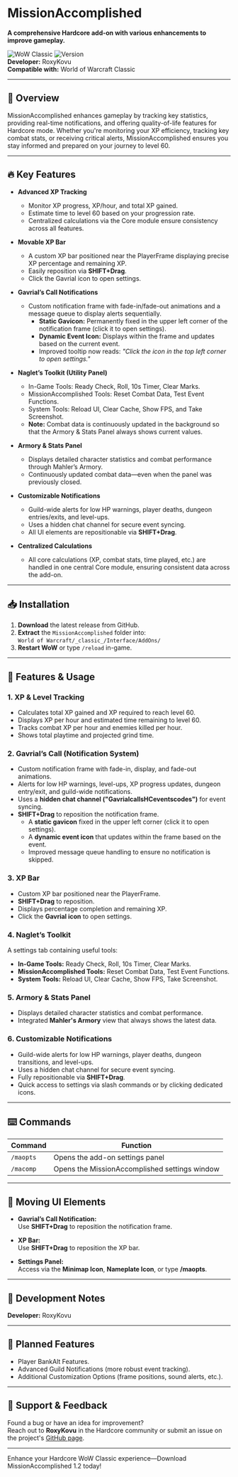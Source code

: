 # MissionAccomplished

**A comprehensive Hardcore add-on with various enhancements to improve gameplay.**

![WoW Classic](https://img.shields.io/badge/WoW-Classic-blue) ![Version](https://img.shields.io/badge/Version-1.2-green)  
**Developer:** RoxyKovu  
**Compatible with:** World of Warcraft Classic 

---

## 🚀 Overview

MissionAccomplished enhances gameplay by tracking key statistics, providing real-time notifications, and offering quality-of-life features for Hardcore mode. Whether you're monitoring your XP efficiency, tracking key combat stats, or receiving critical alerts, MissionAccomplished ensures you stay informed and prepared on your journey to level 60.

---

## 🔥 Key Features

- **Advanced XP Tracking**  
  - Monitor XP progress, XP/hour, and total XP gained.  
  - Estimate time to level 60 based on your progression rate.  
  - Centralized calculations via the Core module ensure consistency across all features.

- **Movable XP Bar**  
  - A custom XP bar positioned near the PlayerFrame displaying precise XP percentage and remaining XP.  
  - Easily reposition via **SHIFT+Drag**.  
  - Click the Gavrial icon to open settings.

- **Gavrial’s Call Notifications**  
  - Custom notification frame with fade-in/fade-out animations and a message queue to display alerts sequentially.  
    - **Static Gavicon:** Permanently fixed in the upper left corner of the notification frame (click it to open settings).  
    - **Dynamic Event Icon:** Displays within the frame and updates based on the current event.  
    - Improved tooltip now reads: *"Click the icon in the top left corner to open settings."*

- **Naglet’s Toolkit (Utility Panel)**  
  - In-Game Tools: Ready Check, Roll, 10s Timer, Clear Marks.  
  - MissionAccomplished Tools: Reset Combat Data, Test Event Functions.  
  - System Tools: Reload UI, Clear Cache, Show FPS, and Take Screenshot.  
  - **Note:** Combat data is continuously updated in the background so that the Armory & Stats Panel always shows current values.

- **Armory & Stats Panel**  
  - Displays detailed character statistics and combat performance through Mahler’s Armory.  
  - Continuously updated combat data—even when the panel was previously closed.

- **Customizable Notifications**  
  - Guild-wide alerts for low HP warnings, player deaths, dungeon entries/exits, and level-ups.  
  - Uses a hidden chat channel for secure event syncing.  
  - All UI elements are repositionable via **SHIFT+Drag**.

- **Centralized Calculations**  
  - All core calculations (XP, combat stats, time played, etc.) are handled in one central Core module, ensuring consistent data across the add-on.

---

## 📥 Installation

1. **Download** the latest release from GitHub.
2. **Extract** the `MissionAccomplished` folder into:  
   `World of Warcraft/_classic_/Interface/AddOns/`
3. **Restart WoW** or type `/reload` in-game.

---

## 🔧 Features & Usage

### 1. XP & Level Tracking
- Calculates total XP gained and XP required to reach level 60.
- Displays XP per hour and estimated time remaining to level 60.
- Tracks combat XP per hour and enemies killed per hour.
- Shows total playtime and projected grind time.

### 2. Gavrial’s Call (Notification System)
- Custom notification frame with fade-in, display, and fade-out animations.
- Alerts for low HP warnings, level-ups, XP progress updates, dungeon entry/exit, and guild-wide notifications.
- Uses a **hidden chat channel ("GavrialcallsHCeventscodes")** for event syncing.
- **SHIFT+Drag** to reposition the notification frame. 
  - A **static gavicon** fixed in the upper left corner (click it to open settings).  
  - A **dynamic event icon** that updates within the frame based on the event.  
  - Improved message queue handling to ensure no notification is skipped.

### 3. XP Bar
- Custom XP bar positioned near the PlayerFrame.
- **SHIFT+Drag** to reposition.
- Displays percentage completion and remaining XP.
- Click the **Gavrial icon** to open settings.

### 4. Naglet’s Toolkit
A settings tab containing useful tools:
- **In-Game Tools:** Ready Check, Roll, 10s Timer, Clear Marks.
- **MissionAccomplished Tools:** Reset Combat Data, Test Event Functions.
- **System Tools:** Reload UI, Clear Cache, Show FPS, Take Screenshot.

### 5. Armory & Stats Panel
- Displays detailed character statistics and combat performance.
- Integrated **Mahler's Armory** view that always shows the latest data.

### 6. Customizable Notifications
- Guild-wide alerts for low HP warnings, player deaths, dungeon transitions, and level-ups.
- Uses a hidden chat channel for secure event syncing.
- Fully repositionable via **SHIFT+Drag**.
- Quick access to settings via slash commands or by clicking dedicated icons.

---

## ⌨️ Commands

| Command                  | Function                                         |
|--------------------------|--------------------------------------------------|
| `/maopts`                | Opens the add-on settings panel                  |
| `/macomp`                | Opens the MissionAccomplished settings window    |           

---

## 🎯 Moving UI Elements

- **Gavrial’s Call Notification:**  
  Use **SHIFT+Drag** to reposition the notification frame.
  
- **XP Bar:**  
  Use **SHIFT+Drag** to reposition the XP bar.
  
- **Settings Panel:**  
  Access via the **Minimap Icon**, **Nameplate Icon**, or type **/maopts**.

---

## 📌 Development Notes

**Developer:** RoxyKovu

---

## 🔮 Planned Features
- Player BankAlt Features.
- Advanced Guild Notifications (more robust event tracking).
- Additional Customization Options (frame positions, sound alerts, etc.).

---

## 🤝 Support & Feedback

Found a bug or have an idea for improvement?  
Reach out to **RoxyKovu** in the Hardcore community or submit an issue on the project's [GitHub page](https://github.com/RoxyKovu).

---

Enhance your Hardcore WoW Classic experience—Download MissionAccomplished 1.2 today!
